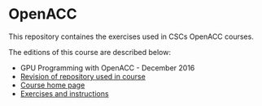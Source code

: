 # OpenACC

This repository containes the exercises used in CSCs OpenACC courses. 

The editions of this course are described below:
 * GPU Programming with OpenACC - December 2016
  * [Revision of repository used in course](blob/december-2016)
  * [Course home page](https://events.prace-ri.eu/event/562/)
  * [Exercises and instructions](blob/december-2016/course-material/README.md)

